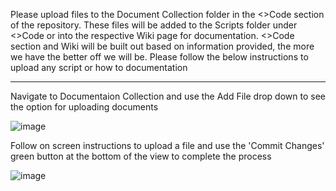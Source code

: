 Please upload files to the Document Collection folder in the <>Code section of the repository. These files will be added to the Scripts folder under <>Code or into the respective Wiki page for documentation. <>Code section and Wiki will be built out based on information provided, the more we have the better off we will be. Please follow the below instructions to upload any script or how to documentation

-------------------------------------------------------------------------------------------------------------------------------------------------------------------------
  
  
Navigate to Documentaion Collection and use the Add File drop down to see the option for uploading documents  

![image](https://user-images.githubusercontent.com/104641514/166310362-db95f9a8-aeb9-4919-8c7f-16f471b81d24.png)

Follow on screen instructions to upload a file and use the 'Commit Changes' green button at the bottom of the view to complete the process

![image](https://user-images.githubusercontent.com/104641514/166310676-c74d8526-ff5b-4441-8d1e-c9787908088a.png)


